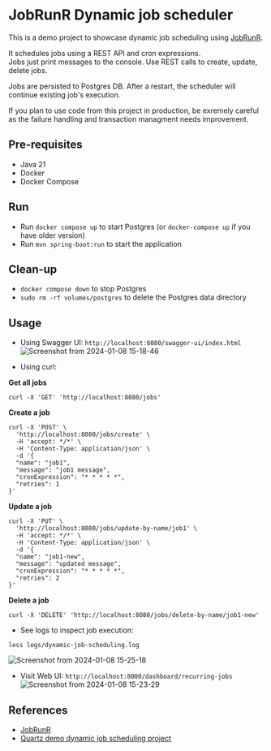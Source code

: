 # JobRunR Dynamic job scheduler

This is a demo project to showcase dynamic job scheduling using [JobRunR](https://www.jobrunr.io/en/).

It schedules jobs using a REST API and cron expressions.  
Jobs just print messages to the console.
Use REST calls to create, update, delete jobs.  

Jobs are persisted to Postgres DB. After a restart, the scheduler will continue existing job's execution.  

If you plan to use code from this project in production, be exremely careful as the failure handling and transaction managment needs improvement.  

## Pre-requisites

- Java 21  
- Docker  
- Docker Compose  

## Run

- Run `docker compose up` to start Postgres (or `docker-compose up` if you have older version)
- Run `mvn spring-boot:run` to start the application

## Clean-up
- `docker compose down` to stop Postgres
- `sudo rm -rf volumes/postgres` to delete the Postgres data directory

## Usage

- Using Swagger UI: `http://localhost:8080/swagger-ui/index.html`
![Screenshot from 2024-01-08 15-18-46](https://github.com/SkourtsidisGiorgos/Demo-JobRunR-Dynamic-Job-Scheduling/assets/60469956/c2fcf50c-884e-455a-b017-de694f2f4362)


- Using curl:

**Get all jobs**
```shell
curl -X 'GET' 'http://localhost:8080/jobs'
```

**Create a job**
```shell
curl -X 'POST' \
  'http://localhost:8080/jobs/create' \
  -H 'accept: */*' \
  -H 'Content-Type: application/json' \
  -d '{
  "name": "job1",
  "message": "job1 message",
  "cronExpression": "* * * * *",
  "retries": 1
}'
```

**Update a job**
```shell
curl -X 'PUT' \
  'http://localhost:8080/jobs/update-by-name/job1' \
  -H 'accept: */*' \
  -H 'Content-Type: application/json' \
  -d '{
  "name": "job1-new",
  "message": "updated message",
  "cronExpression": "* * * * *",
  "retries": 2
}'
```

**Delete a job**
```shell
curl -X 'DELETE' 'http://localhost:8080/jobs/delete-by-name/job1-new' 
```


- See logs to inspect job execution:
```shell
less logs/dynamic-job-scheduling.log
```
![Screenshot from 2024-01-08 15-25-18](https://github.com/SkourtsidisGiorgos/Demo-JobRunR-Dynamic-Job-Scheduling/assets/60469956/aaeaa959-8460-4ab0-9fe5-1ecb612467ac)



- Visit Web UI: `http://localhost:8000/dashboard/recurring-jobs`
![Screenshot from 2024-01-08 15-23-29](https://github.com/SkourtsidisGiorgos/Demo-JobRunR-Dynamic-Job-Scheduling/assets/60469956/5edd12d4-5016-4aa9-abb7-74a69b7e48d5)




## References
- [JobRunR](https://www.jobrunr.io/en/)
- [Quartz demo dynamic job scheduling project](https://github.com/sanjay035/Dynamic-Job-Scheduler)
